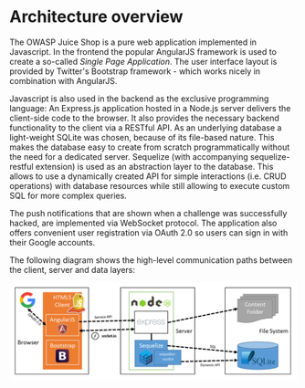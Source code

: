 # Architecture overview

The OWASP Juice Shop is a pure web application implemented in
Javascript. In the frontend the popular AngularJS framework is used to
create a so-called _Single Page Application_. The user interface layout
is provided by Twitter's Bootstrap framework - which works nicely in
combination with AngularJS.

Javascript is also used in the backend as the exclusive programming
language: An Express.js application hosted in a Node.js server delivers
the client-side code to the browser. It also provides the necessary
backend functionality to the client via a RESTful API. As an underlying
database a light-weight SQLite was chosen, because of its file-based
nature. This makes the database easy to create from scratch
programmatically without the need for a dedicated server. Sequelize
(with accompanying sequelize-restful extension) is used as an
abstraction layer to the database. This allows to use a dynamically
created API for simple interactions (i.e. CRUD operations) with database
resources while still allowing to execute custom SQL for more complex
queries.

The push notifications that are shown when a challenge was successfully
hacked, are implemented via WebSocket protocol. The application also
offers convenient user registration via OAuth 2.0 so users can sign in
with their Google accounts.

The following diagram shows the high-level communication paths between
the client, server and data layers:

![Architecture overview diagram](img/architecture-diagram.png)
